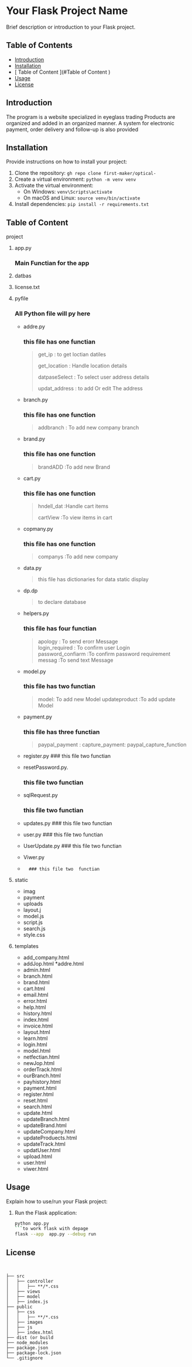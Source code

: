 
  # Your Flask Project Name

Brief description or introduction to your Flask project.

## Table of Contents

- [Introduction](#introduction)
- [Installation](#installation)
- [ Table of Content ](#Table of Content )
- [Usage](#usage)
- [License](#license)

## Introduction

The program is a website specialized in eyeglass trading
Products are organized and added in an organized manner. A system for electronic payment, order delivery and follow-up is also provided
## Installation

Provide instructions on how to install your project:

1. Clone the repository: `gh repo clone first-maker/optical-`
2. Create a virtual environment: `python -m venv venv`
3. Activate the virtual environment:
   - On Windows: `venv\Scripts\activate`
   - On macOS and Linux: `source venv/bin/activate`
4. Install dependencies: `pip install -r requirements.txt`
## Table of Content
project
1. app.py 
     ###  Main Functian for the app

2. datbas
3. license.txt
4. pyfile
     ### All Python  file will py here
   * addre.py
     ### this file has one functian 
     >get_ip  : to get loctian datiles
     >
     >get_location : Handle location details
     >
     >datpaseSelect : To select user address details 
     >
     >updat_address  : to add Or edit The address
     >
   * branch.py
     ###  this file has one function
     >addbranch : To add new company branch
     >
   * brand.py
       ###  this file has one function
     >brandADD  :To add new  Brand
     >
   * cart.py
      ### this file has one function
     >hndell_dat :Handle cart items
     >
     > cartView :To view items in cart
     >
   * copmany.py
     ###  this file has one function
     >companys :To add new company 
     >

   * data.py
     > this file has  dictionaries for data static display
     > 
   * dp.dp
     >to declare database
     >
   * helpers.py
     ### this file has four  functian
     >apology : To send erorr Message  
     >login_required : To confirm user Login  
     >password_confiarm :To confirm password requirement
     >messag :To send text Message 

   * model.py
      ### this file has two  functian
     > model: To add new  Model
     >updateproduct :To add update   Model
     

   * payment.py
      ### this file has three  functian
     >paypal_payment :
     >capture_payment:
     >paypal_capture_function

   * register.py
           ### this file two  functian

   * resetPassword.py.
       ### this file two  functian

   * sqlRequest.py
        ### this file two  functian

   * updates.py
           ### this file two  functian

   * user.py
           ### this file two  functian

   * UserUpdate.py
           ### this file two  functian

   * Viwer.py
   *       ### this file two  functian


5. static
    * imag
    * payment
    * uploads
    * layout.j
    * model.js
    * script.js
    * search.js
    * style.css
      
7. templates
   * add_company.html
   * addJop.html
   *addre.html
   * admin.html
   * branch.html
   * brand.html
   * cart.html
   * email.html
   * error.html
   * help.html
   * history.html
   * index.html
   * invoice.html
   * layout.html
   * learn.html
   * login.html
   * model.html
   * netfectian.html
   * newJop.html
   * orderTrack.html
   * ourBranch.html
   * payhistory.html
   * payment.html
   * register.html
   * reset.html
   * search.html
   * update.html
   * updateBranch.html
   * updateBrand.html
   * updateCompany.html
   * updateProduects.html
   * updateTrack.html
   * updatUser.html
   * upload.html
   * user.html
   * viwer.html
## Usage

Explain how to use/run your Flask project:
1. Run the Flask application:
   ```bash
   python app.py
   ```to work flask with depage 
   flask --app  app.py --debug run

## License
```license.text


├── src
│   ├── controller
│   │   ├── **/*.css
│   ├── views
│   ├── model
│   ├── index.js
├── public
│   ├── css
│   │   ├── **/*.css
│   ├── images
│   ├── js
│   ├── index.html
├── dist (or build
├── node_modules
├── package.json
├── package-lock.json 
└── .gitignore
